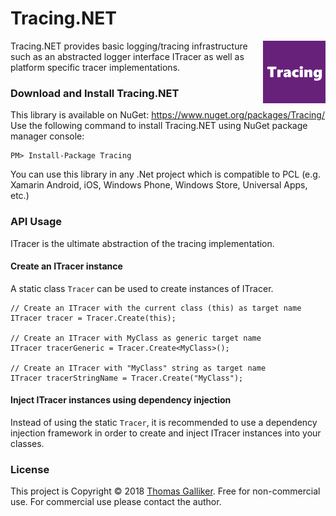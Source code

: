 # Tracing.NET
<img src="https://raw.githubusercontent.com/thomasgalliker/Tracing.NET/develop/icon.png" width="100" height="100" alt="Tracing.NET" align="right">
Tracing.NET provides basic logging/tracing infrastructure such as an abstracted logger interface ITracer as well as platform specific tracer implementations.

### Download and Install Tracing.NET
This library is available on NuGet: https://www.nuget.org/packages/Tracing/
Use the following command to install Tracing.NET using NuGet package manager console:

    PM> Install-Package Tracing

You can use this library in any .Net project which is compatible to PCL (e.g. Xamarin Android, iOS, Windows Phone, Windows Store, Universal Apps, etc.)

### API Usage
ITracer is the ultimate abstraction of the tracing implementation. 

#### Create an ITracer instance
A static class ```Tracer``` can be used to create instances of ITracer. 
```
// Create an ITracer with the current class (this) as target name
ITracer tracer = Tracer.Create(this);

// Create an ITracer with MyClass as generic target name
ITracer tracerGeneric = Tracer.Create<MyClass>();

// Create an ITracer with "MyClass" string as target name
ITracer tracerStringName = Tracer.Create("MyClass");
```

#### Inject ITracer instances using dependency injection
Instead of using the static ```Tracer```, it is recommended to use a dependency injection framework in order to create and inject ITracer instances into your classes.

### License
This project is Copyright &copy; 2018 [Thomas Galliker](https://ch.linkedin.com/in/thomasgalliker). Free for non-commercial use. For commercial use please contact the author.

